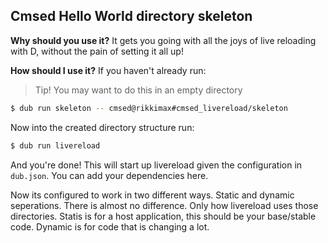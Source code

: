 ## Cmsed Hello World directory skeleton

**Why should you use it?**
It gets you going with all the joys of live reloading with D, without the pain of setting it all up!

**How should I use it?**
If you haven't already run:
> Tip! You may want to do this in an empty directory

```bash
$ dub run skeleton -- cmsed@rikkimax#cmsed_livereload/skeleton
```

Now into the created directory structure run:
```bash
$ dub run livereload
```
And you're done!
This will start up livereload given the configuration in ``dub.json``.
You can add your dependencies here.

Now its configured to work in two different ways.
Static and dynamic seperations. There is almost no difference. Only how livereload uses those directories.
Statis is for a host application, this should be your base/stable code.
Dynamic is for code that is changing a lot.